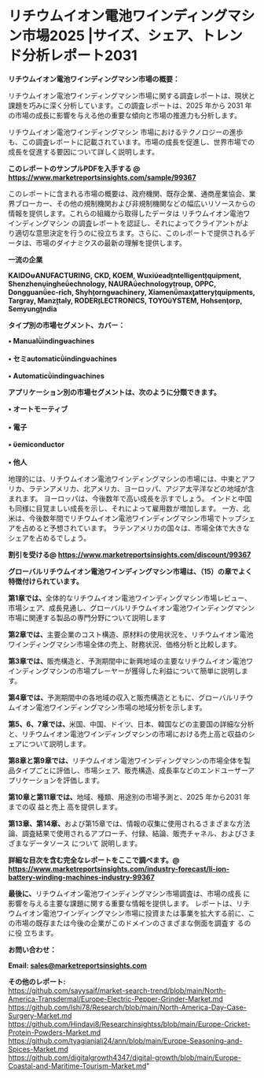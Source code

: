# リチウムイオン電池ワインディングマシン市場2025 |サイズ、シェア、トレンド分析レポート2031

<strong><b>リチウムイオン電池ワインディングマシン市場の概要：</b></strong>

リチウムイオン電池ワインディングマシン市場に関する調査レポートは、現状と課題を巧みに深く分析しています。この調査レポートは、2025 年から 2031 年の市場の成長に影響を与える他の重要な傾向と市場の推進力も分析します。

リチウムイオン電池ワインディングマシン 市場におけるテクノロジーの進歩も、この調査レポートに記載されています。市場の成長を促進し、世界市場での成長を促進する要因について詳しく説明します。

<strong>このレポートのサンプルPDFを入手する @ <a href=https://www.marketreportsinsights.com/sample/99367>https://www.marketreportsinsights.com/sample/99367</a></strong>

このレポートに含まれる市場の概要は、政府機関、既存企業、通商産業協会、業界ブローカー、その他の規制機関および非規制機関などの幅広いリソースからの情報を提供します。これらの組織から取得したデータは リチウムイオン電池ワインディングマシン の調査レポートを認証し、それによってクライアントがより適切な意思決定を行うのに役立ちます。さらに、このレポートで提供されるデータは、市場のダイナミクスの最新の理解を提供します。

<strong>一流の企業</strong>

<strong><b>KAIDOANUFACTURING, CKD, KOEM, Wuxieadntelligentquipment, Shenzheningheechnology, NAURAechnologyroup, OPPC, Dongguanec-rich, Shyhorngachinery, Xiamenmaxatteryquipments, Targray, Manztaly, RODERLECTRONICS, TOYOYSTEM, Hohsenorp, Semyungndia</b></strong>

<strong><b>タイプ別の市場セグメント、カバー：</b></strong>

<strong>• Manualindingachines<br><br>• セミautomaticindingachines<br><br>• Automaticindingachines</strong>

<strong><b>アプリケーション別の市場セグメントは、次のように分類できます。</b></strong>

<strong>• オートモーティブ<br><br>• 電子<br><br>• emiconductor<br><br>• 他人</strong>

 地理的には、リチウムイオン電池ワインディングマシンの市場には、中東とアフリカ、ラテンアメリカ、北アメリカ、ヨーロッパ、アジア太平洋などの地域が含まれます。 ヨーロッパは、今後数年で高い成長を示すでしょう。 インドと中国も同様に目覚ましい成長を示し、それによって雇用数が増加します。 一方、北米は、今後数年間でリチウムイオン電池ワインディングマシン市場でトップシェアを占めると予想されています。 ラテンアメリカの国々は、市場全体で大きなシェアを占めるでしょう。

<strong>割引を受ける@ <a href=https://www.marketreportsinsights.com/discount/99367>https://www.marketreportsinsights.com/discount/99367</a></strong>

<strong><b>グローバルリチウムイオン電池ワインディングマシン市場は、（15）の章でよく特徴付けられています。</b></strong>

<strong><b>第</b></strong><strong><b>1章では、</b></strong>全体的なリチウムイオン電池ワインディングマシン市場レビュー、市場シェア、成長見通し、グローバルリチウムイオン電池ワインディングマシン市場に関連する製品の専門分野について説明します

<strong><b>第2章では、</b></strong>主要企業のコスト構造、原材料の使用状況を、リチウムイオン電池ワインディングマシン市場全体の売上、財務状況、価格分析と比較します。

<strong><b>第3章では、</b></strong>販売構造と、予測期間中に新興地域の主要なリチウムイオン電池ワインディングマシンの市場プレーヤーが獲得した利益について簡単に説明します。

<strong><b>第4章では、</b></strong>予測期間中の各地域の収入と販売構造とともに、グローバルリチウムイオン電池ワインディングマシン市場の地域分析を示します。

<strong><b>第5、6、7章では、</b></strong>米国、中国、ドイツ、日本、韓国などの主要国の詳細な分析と、リチウムイオン電池ワインディングマシンの市場における売上高と収益のシェアについて説明します。

<strong><b>第8章と第9章では、</b></strong>リチウムイオン電池ワインディングマシンの市場全体を製品タイプごとに評価し、市場シェア、販売構造、成長率などのエンドユーザーアプリケーションを評価します。

<strong><b>第10章と第11章では、</b></strong>地域、種類、用途別の市場予測と、2025 年から2031 年までの収 益と売上 高を提供します。

<strong><b>第13章、第14章、</b></strong>および第15章では、情報の収集に使用されるさまざまな方法論、調査結果で使用されるアプローチ、付録、結論、販売チャネル、およびさまざまなデータソース について 説明します。

<strong>詳細な目次を含む完全なレポートをここで調べます。@ <a href=https://www.marketreportsinsights.com/industry-forecast/li-ion-battery-winding-machines-industry-99367>https://www.marketreportsinsights.com/industry-forecast/li-ion-battery-winding-machines-industry-99367</a></strong>

<strong><b>最後に、</b></strong>リチウムイオン電池ワインディングマシン市場調査は、市場の成長 に影響を</a>与える主要な課題に関する重要な情報を提供します。 レポートは、リチウムイオン電池ワインディングマシン市場に投資または事業を拡大する前に、この市場の既存または今後の企業がこのドメインのさまざまな側面を調査す るのに役 立ちます。

<strong><b>お問い合わせ：</b></strong>

<strong>Email: </strong><a href=mailto:sales@marketreportsinsights.com><strong>sales@marketreportsinsights.com</strong></a>

<strong>その他のレポート:</strong>
<br>
<a href=https://github.com/sayysaif/market-search-trend/blob/main/North-America-Transdermal/Europe-Electric-Pepper-Grinder-Market.md>https://github.com/sayysaif/market-search-trend/blob/main/North-America-Transdermal/Europe-Electric-Pepper-Grinder-Market.md</a>
<br>
<a href=https://github.com/Ishi78/Research/blob/main/North-America-Day-Case-Surgery-Market.md>https://github.com/Ishi78/Research/blob/main/North-America-Day-Case-Surgery-Market.md</a>
<br>
<a href=https://github.com/Hindavi8/Researchinsightss/blob/main/Europe-Cricket-Protein-Powders-Market.md>https://github.com/Hindavi8/Researchinsightss/blob/main/Europe-Cricket-Protein-Powders-Market.md</a>
<br>
<a href=https://github.com/tyagianjali24/ann/blob/main/Europe-Seasoning-and-Spices-Market.md>https://github.com/tyagianjali24/ann/blob/main/Europe-Seasoning-and-Spices-Market.md</a>
<br>
<a href=https://github.com/digitalgrowth4347/digital-growth/blob/main/Europe-Coastal-and-Maritime-Tourism-Market.md>https://github.com/digitalgrowth4347/digital-growth/blob/main/Europe-Coastal-and-Maritime-Tourism-Market.md</a>"
